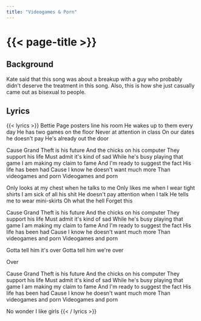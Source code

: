 ```yaml
---
title: "Videogames & Porn"
---
```

# {{< page-title >}}

## Background
Kate said that this song was about a breakup with a guy who probably didn't deserve the treatment in this song.  Also, this is how she just casually came out as bisexual to people.

## Lyrics
{{< lyrics >}}
Bettie Page posters line his room
He wakes up to them every day
He has two games on the floor
Never at attention in class
On our dates he doesn't pay
He's already out the door

Cause Grand Theft is his future
And the chicks on his computer
They support his life
Must admit it's kind of sad
While he's busy playing that game
I am making my claim to fame
And I'm ready to suggest the fact
His life has been had
Cause I know he doesn't want much more
Than videogames and porn
Videogames and porn

Only looks at my chest when he talks to me
Only likes me when I wear tight shirts
I am sick of all his shit
He doesn't pay attention when I talk
He tells me to wear mini-skirts
Oh what the hell
Forget this

Cause Grand Theft is his future
And the chicks on his computer
They support his life
Must admit it's kind of sad
While he's busy playing that game
I am making my claim to fame
And I'm ready to suggest the fact
His life has been had
Cause I know he doesn't want much more
Than videogames and porn
Videogames and porn

Gotta tell him it's over
Gotta tell him we're over

Over

Cause Grand Theft is his future
And the chicks on his computer
They support his life
Must admit it's kind of sad
While he's busy playing that game
I am making my claim to fame
And I'm ready to suggest the fact
His life has been had
Cause I know he doesn't want much more
Than videogames and porn
Videogames and porn

No wonder I like girls
{{< / lyrics >}}
